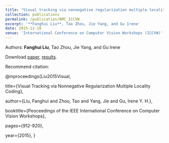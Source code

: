 ```yaml
---
title: "Visual tracking via nonnegative regularization multiple locality coding"
collection: publications
permalink: /publication/NMC_ICCVW
excerpt: '**Fanghui Liu**, Tao Zhou, Jie Yang, and Gu Irene'
date: 2015-12-18
venue: 'International Conference on Computer Vision Workshops (ICCVW)'
---
```

Authors: **Fanghui Liu**, Tao Zhou, Jie Yang, and Gu Irene

Download [paper](http://sgre.github.io/files/NMC_ICCVW.pdf),
[results](http://sgre.github.io/files/ICCVW_OTB50.zip).

Recommend citation:

@inproceedings{Liu2015Visual,

  title={Visual Tracking via Nonnegative Regularization Multiple Locality Coding},
  
  author={Liu, Fanghui and Zhou, Tao and Yang, Jie and Gu, Irene Y. H.},
  
  booktitle={Peoceedings of the IEEE International Conference on Computer Vision Workshops},
  
  pages={912-920},
  
  year={2015},
}

